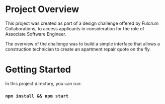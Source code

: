 # Project Overview

This project was created as part of a design challenge offered by Fulcrum Collaborations, to access applicants in consideration for the role of Associate Software Engineer.

The overview of the challenge was to build a simple interface that allows a construction technician to create an apartment repair quote on the fly.

# Getting Started

In this project directory, you can run:

### `npm install && npm start`
